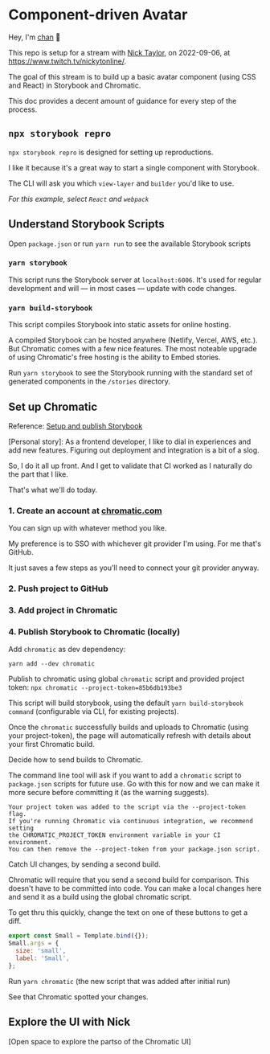 # Component-driven Avatar

Hey, I'm [chan](https://chan.dev/twitter) 👋

This repo is setup for a stream with [Nick Taylor](https://twitter.com/nickytonline), on 2022-09-06, at https://www.twitch.tv/nickytonline/.

The goal of this stream is to build up a basic avatar component (using CSS and React) in Storybook and Chromatic.

This doc provides a decent amount of guidance for every step of the process.

## `npx storybook repro`

`npx storybook repro` is designed for setting up reproductions.

I like it because it's a great way to start a single component with Storybook.

The CLI will ask you which `view-layer` and `builder` you'd like to use.

*For this example, select `React` and `webpack`*

## Understand Storybook Scripts

Open `package.json` or run `yarn run` to see the available Storybook scripts

### `yarn storybook`

This script runs the Storybook server at `localhost:6006`.
It's used for regular development and will — in most cases — update with code changes.
### `yarn build-storybook`

This script compiles Storybook into static assets for online hosting.

A compiled Storybook can be hosted anywhere (Netlify, Vercel, AWS, etc.). But Chromatic comes with a few nice features. The most noteable upgrade of using Chromatic's free hosting is the ability to Embed stories.

Run `yarn storybook` to see the Storybook running with the standard set of generated components in the `/stories` directory.

## Set up Chromatic

Reference: [Setup and publish Storybook](https://www.chromatic.com/docs/setup)

[Personal story]:
As a frontend developer, I like to dial in experiences and add new features. Figuring out deployment and integration is a bit of a slog.

So, I do it all up front. And I get to validate that CI worked as I naturally do the part that I like.

That's what we'll do today.

### 1. Create an account at [chromatic.com](https://www.chromatic.com/start)

You can sign up with whatever method you like.

My preference is to SSO with whichever git provider I'm using.
For me that's GitHub.

It just saves a few steps as you'll need to connect your git provider anyway.

### 2. Push project to GitHub

### 3. Add project in Chromatic

### 4. Publish Storybook to Chromatic (locally)

Add `chromatic` as dev dependency:

`yarn add --dev chromatic`

Publish to chromatic using global `chromatic` script and provided project token:
`npx chromatic --project-token=85b6db193be3`

This script will build storybook, using the default `yarn build-storybook command` (configurable via CLI, for existing projects).

Once the `chromatic` successfully builds and uploads to Chromatic (using your project-token), the page will automatically refresh with details about your first Chromatic build.

Decide how to send builds to Chromatic.

The command line tool will ask if you want to add a `chromatic` script to `package.json` scripts for future use.
Go with this for now and we can make it more secure before committing it (as the warning suggests).

```
Your project token was added to the script via the --project-token flag.
If you're running Chromatic via continuous integration, we recommend setting
the CHROMATIC_PROJECT_TOKEN environment variable in your CI environment.
You can then remove the --project-token from your package.json script.
```

Catch UI changes, by sending a second build.

Chromatic will require that you send a second build for comparison. This doesn't have to be committed into code. You can make a local changes here and send it as a build using the global chromatic script.

To get thru this quickly, change the text on one of these buttons to get a diff.

```js
export const Small = Template.bind({});
Small.args = {
  size: 'small',
  label: 'Small',
};
```

Run `yarn chromatic` (the new script that was added after initial run)

See that Chromatic spotted your changes.

## Explore the UI with Nick

[Open space to explore the partso of the Chromatic UI]
